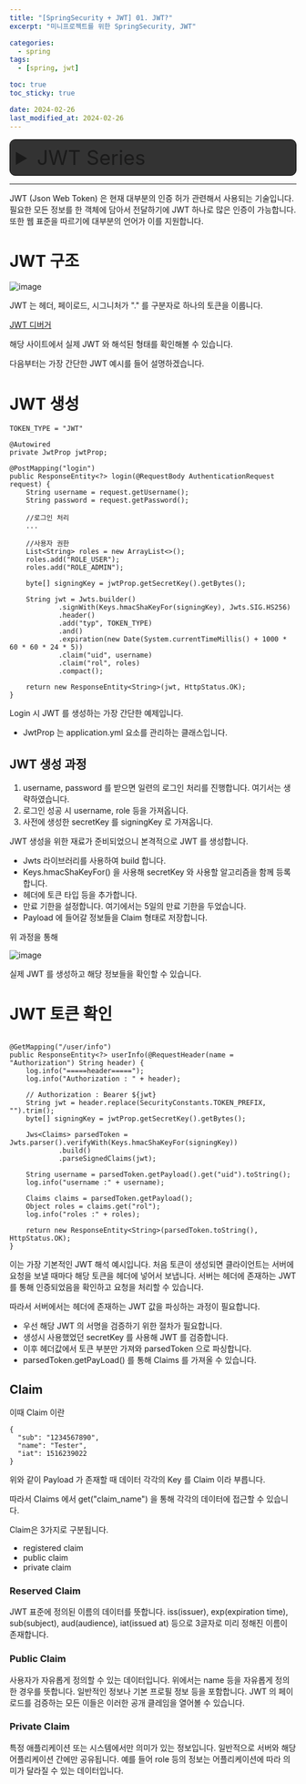 ```yaml
---
title: "[SpringSecurity + JWT] 01. JWT?"
excerpt: "미니프로젝트를 위한 SpringSecurity, JWT"

categories:
  - spring
tags:
  - [spring, jwt]

toc: true
toc_sticky: true

date: 2024-02-26
last_modified_at: 2024-02-26
---
```


<details markdown="1" style="border: 1px solid black; padding: 10px; background-color: #333333; border-radius: 10px;">
  <summary style="font-size: 35px;">JWT Series</summary>
  <div>
    <li>
        <a href="https://min9805.github.io/spring/SpringSecurity-JWT1/">[SpringSecurity + JWT] 01. JWT?</a>
    </li>
        <li>
        <a href="https://min9805.github.io/spring/SpringSecurity-JWT2/">[SpringSecurity + JWT] 02. CustomUserDetails</a>
    </li>
        <li>
        <a href="https://min9805.github.io/spring/SpringSecurity-JWT3/">[SpringSecurity + JWT] 03. JWTTokenProvider</a>
    </li>
        <li>
        <a href="https://min9805.github.io/spring/SpringSecurity-JWT4/">[SpringSecurity + JWT] 04. AuthenticationFilter</a>
    </li>
        <li>
        <a href="https://min9805.github.io/spring/SpringSecurity-JWT5/">[SpringSecurity + JWT] 05. Kotlin Code</a>
    </li>
        <li>
        <a href="https://min9805.github.io/spring/SpringSecurity-JWT6/">[SpringSecurity + JWT] 06. BaseResponse, ExceptionHandler</a>
    </li>
  </div>
</details>


----
JWT (Json Web Token) 은 현재 대부분의 인증 허가 관련해서 사용되는 기술입니다. 필요한 모든 정보를 한 객체에 담아서 전달하기에 JWT 하나로 많은 인증이 가능합니다. 또한 웹 표준을 따르기에 대부분의 언어가 이를 지원합니다. 

# JWT 구조

![image](https://github.com/min9805/min9805.github.io/assets/56664567/628074ba-67cf-4425-920a-e8e0de2e6d2a)

 JWT 는 헤더, 페이로드, 시그니처가 "." 를 구분자로 하나의 토큰을 이룹니다. 

[JWT 디버거](https://jwt.io/)

해당 사이트에서 실제 JWT 와 해석된 형태를 확인해볼 수 있습니다. 

다음부터는 가장 간단한 JWT 예시를 들어 설명하겠습니다.

# JWT 생성

```
TOKEN_TYPE = "JWT"

@Autowired
private JwtProp jwtProp;

@PostMapping("login")
public ResponseEntity<?> login(@RequestBody AuthenticationRequest request) {
	String username = request.getUsername();
	String password = request.getPassword();

	//로그인 처리
	...

	//사용자 권한
	List<String> roles = new ArrayList<>();
	roles.add("ROLE_USER");
	roles.add("ROLE_ADMIN");

	byte[] signingKey = jwtProp.getSecretKey().getBytes();

	String jwt = Jwts.builder()
			.signWith(Keys.hmacShaKeyFor(signingKey), Jwts.SIG.HS256)
			.header()
			.add("typ", TOKEN_TYPE)
			.and()
			.expiration(new Date(System.currentTimeMillis() + 1000 * 60 * 60 * 24 * 5))
			.claim("uid", username)
			.claim("rol", roles)
			.compact();

	return new ResponseEntity<String>(jwt, HttpStatus.OK);
}

```

Login 시 JWT 를 생성하는 가장 간단한 예제입니다.

- JwtProp 는 application.yml 요소를 관리하는 클래스입니다.

## JWT 생성 과정

1. username, password 를 받으면 일련의 로그인 처리를 진행합니다. 여기서는 생략하였습니다. 
2. 로그인 성공 시 username, role 등을 가져옵니다.
3. 사전에 생성한 secretKey 를 signingKey 로 가져옵니다.

JWT 생성을 위한 재료가 준비되었으니 본격적으로 JWT 를 생성합니다.

- Jwts 라이브러리를 사용하여 build 합니다.
- Keys.hmacShaKeyFor() 을 사용해 secretKey 와 사용할 알고리즘을 함께 등록합니다.
- 헤더에 토큰 타입 등을 추가합니다.
- 만료 기한을 설정합니다. 여기에서는 5일의 만료 기한을 두었습니다.
- Payload 에 들어갈 정보들을 Claim 형태로 저장합니다.

위 과정을 통해 

![image](https://github.com/min9805/min9805.github.io/assets/56664567/a7c0a1c9-bcfe-4df0-b59e-3abb5993d631)

실제 JWT 를 생성하고 해당 정보들을 확인할 수 있습니다.

# JWT 토큰 확인

```

@GetMapping("/user/info")
public ResponseEntity<?> userInfo(@RequestHeader(name = "Authorization") String header) {
	log.info("=====header=====");
	log.info("Authorization : " + header);

	// Authorization : Bearer ${jwt}
	String jwt = header.replace(SecurityConstants.TOKEN_PREFIX, "").trim();
	byte[] signingKey = jwtProp.getSecretKey().getBytes();

	Jws<Claims> parsedToken = Jwts.parser().verifyWith(Keys.hmacShaKeyFor(signingKey))
			.build()
			.parseSignedClaims(jwt);

	String username = parsedToken.getPayload().get("uid").toString();
	log.info("username :" + username);

	Claims claims = parsedToken.getPayload();
	Object roles = claims.get("rol");
	log.info("roles :" + roles);

	return new ResponseEntity<String>(parsedToken.toString(), HttpStatus.OK);
}

```

이는 가장 기본적인 JWT 해석 예시입니다.
처음 토큰이 생성되면 클라이언트는 서버에 요청을 보낼 때마다 해당 토큰을 헤더에 넣어서 보냅니다.
서버는 헤더에 존재하는 JWT 를 통해 인증되었음을 확인하고 요청을 처리할 수 있습니다.

따라서 서버에서는 헤더에 존재하는 JWT 값을 파싱하는 과정이 필요합니다.

- 우선 해당 JWT 의 서명을 검증하기 위한 절차가 필요합니다.
- 생성시 사용했었던 secretKey 를 사용해 JWT 를 검증합니다. 
- 이후 헤더값에서 토큰 부분만 가져와 parsedToken 으로 파싱합니다.
- parsedToken.getPayLoad() 를 통해 Claims 를 가져올 수 있습니다. 


## Claim 

이때 Claim 이란

```
{
  "sub": "1234567890",
  "name": "Tester",
  "iat": 1516239022
}
```

위와 같이 Payload 가 존재할 때 데이터 각각의 Key 를 Claim 이라 부릅니다.

따라서 Claims 에서 get("claim_name") 을 통해 각각의 데이터에 접근할 수 있습니다. 

Claim은 3가지로 구분됩니다.

- registered claim
- public claim
- private claim

### Reserved Claim

JWT 표준에 정의된 이름의 데이터를 뜻합니다.
iss(issuer), exp(expiration time), sub(subject), aud(audience), iat(issued at) 
등으로 3글자로 미리 정해진 이름이 존재합니다.

### Public Claim

사용자가 자유롭게 정의할 수 있는 데이터입니다.
위에서는 name 등을 자유롭게 정의한 경우를 뜻합니다. 일반적인 정보나 기본 프로필 정보 등을 포함합니다. JWT 의 페이로드를 검증하는 모든 이들은 이러한 공개 클레임을 열어볼 수 있습니다.

### Private Claim

특정 애플리케이션 또는 시스템에서만 의미가 있는 정보입니다. 일반적으로 서버와 해당 어플리케이션 간에만 공유됩니다. 예를 들어 role 등의 정보는 어플리케이션에 따라 의미가 달라질 수 있는 데이터입니다.

